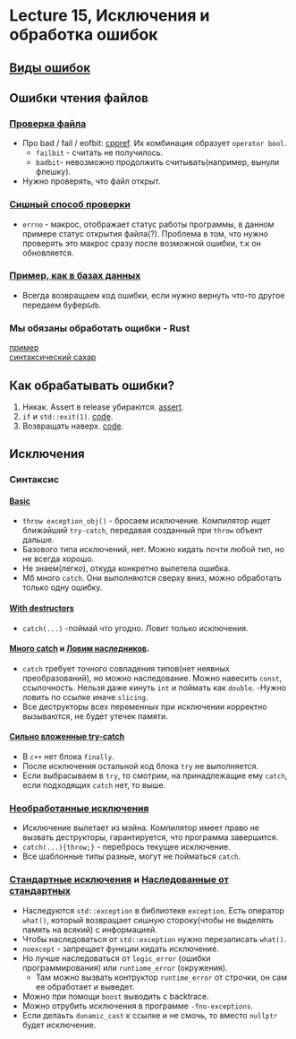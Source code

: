 # Lecture 15, Исключения и обработка ошибок

## [Виды ошибок](../15-220117/01-ideology/README.md)

## Ошибки чтения файлов

### [Проверка файла](../15-220117/02-error-techniques/01-object-state-flag.cpp)

- Про bad / fail / eofbit: [cppref](https://en.cppreference.com/w/cpp/io/ios_base/iostate). Их комбинация
  образует `operator bool`.
    - `failbit` - считать не получилось.
    - `badbit`- невозможно продолжить считывать(например, вынули флешку).
- Нужно проверять, что файл открыт.

### [Сишный способ проверки](../15-220117/02-error-techniques/02-global-errno.cpp)

- `errno` - макрос, отображает статус работы программы, в данном примере статус открытия файла(?). Проблема в том, что
  нужно проверять это макрос сразу после возможной ошибки, т.к он обновляется.

### [Пример, как в базах данных](../15-220117/02-error-techniques/03-retval.cpp)

- Всегда возвращаем код ошибки, если нужно вернуть что-то другое передаем буфер`&db`.

### Мы обязаны обработать ощибки - Rust

[пример](../15-220117/02-error-techniques/04-either.rs)  
[синтаксический сахар](../15-220117/02-error-techniques/05-either-syntax-sugar.rs)

## Как обрабатывать ошибки?

1. Никак. Assert в release убираются. [assert](../15-220117/02-error-techniques/10-no-handling.cpp).
2. `if` и `std::exit(1)`. [code](../15-220117/02-error-techniques/11-handle-in-place.cpp).
3. Возвращать наверх. [code](../15-220117/02-error-techniques/12-propagate.cpp).

## Исключения

### Синтаксис

#### [Basic](../15-220117/03-basic-exceptions/01-basic.cpp)

- `throw exception_obj()` - бросаем исключение. Компилятор ищет ближайший `try-catch`, передавая созданный при `throw`
  объект дальше.
- Базового типа исключений, нет. Можно кидать почти любой тип, но не всегда хорошо.
- Не знаем(легко), откуда конкретно вылетела ошибка.
- Мб много `catch`. Они выполняются сверху вниз, можно обработать только одну ошибку.

#### [With destructors](../15-220117/03-basic-exceptions/01b-destructors.cpp)

- `catch(...)` -поймай что угодно. Ловит только исключения.

#### [Много catch](../15-220117/03-basic-exceptions/02-multiple-catch.cpp) и [Ловим наследников](../15-220117/03-basic-exceptions/03-catch-inheritance.cpp).

- `catch` требует точного совпадения типов(нет неявных преобразований), но можно наследование. Можно навесить `const`,
  ссылочность. Нельзя даже кинуть `int` и поймать как `double`. -Нужно ловить по ссылке иначе `slicing`.
- Все деструкторы всех переменных при исключении корректно вызываются, не будет утечек памяти.

#### [Сильно вложенные try-catch](../15-220117/03-basic-exceptions/04-complex-try-block.cpp)

- В `c++` нет блока `finally`.
- После исключения остальной код блока `try` не выполняется.
- Если выбрасываем в `try`, то смотрим, на принадлежащие ему `catch`, если подходящих `catch` нет, то выше.

### [Необработанные исключения](../15-220117/03-basic-exceptions/05-uncaught.cpp)

- Исключение вылетает из мэйна. Компилятор имеет право не вызвать деструкторы, гарантируется, что программа завершится.
- `catch(...){throw;}` - перебрось текущее исключение.
- Все шаблонные типы разные, могут не пойматься `catch`.

### [Стандартные исключения](../15-220117/03-basic-exceptions/10-std-exceptions.cpp) и [Наследованные от стандартных](../15-220117/03-basic-exceptions/11-inherit.cpp)

- Наследуются `std::exception` в библиотеке `exception`. Есть оператор `what()`, который возвращает сишную стороку(чтобы
  не выделять память на всякий) с информацией.
- Чтобы наследоваться от `std::exception` нужно перезаписать `what()`.
- `noexcept` - запрещает функции кидать исключение.
- Но лучше наследоваться от `logic_error` (ошибки программирования) или `runtiome_error` (окружения).
    - Там можно вызвать контруктор `runtime_error` от строчки, он сам ее обработает и выведет.
- Можно при помощи `boost` выводить с backtrace.
- Можно отрубить исключения в программе `-fno-exceptions`.
- Если делаьть `dunamic_cast` к ссылке и не смочь, то вместо `nullptr` будет исключение.
